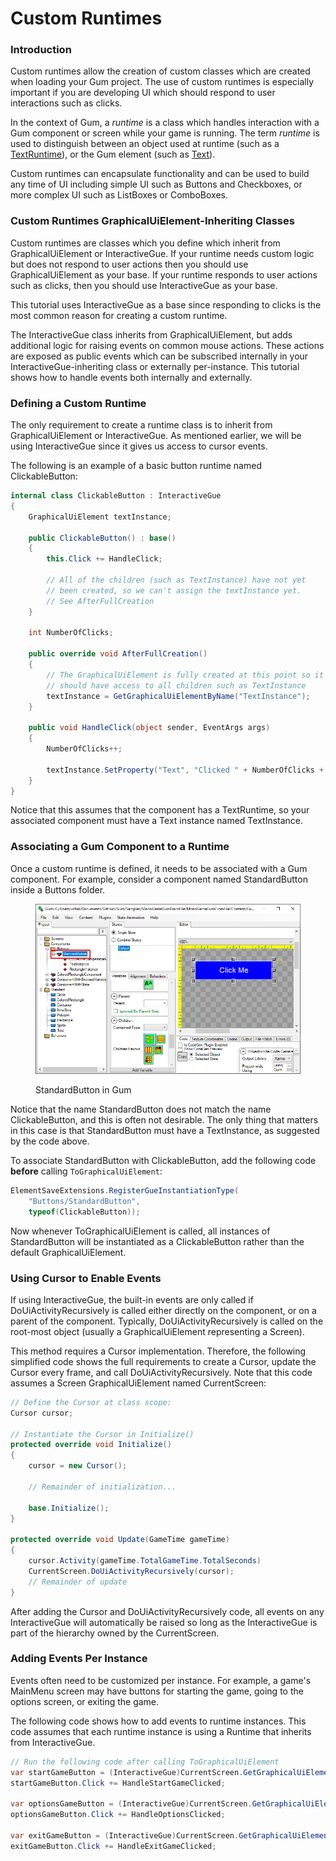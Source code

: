 # Custom Runtimes

### Introduction

Custom runtimes allow the creation of custom classes which are created when loading your Gum project. The use of custom runtimes is especially important if you are developing UI which should respond to user interactions such as clicks.

In the context of Gum, a _runtime_ is a class which handles interaction with a Gum component or screen while your game is running. The term _runtime_ is used to distinguish between an object used at runtime (such as a [TextRuntime](runtime-objects-graphicaluielement-deriving/textruntime.md)), or the Gum element (such as [Text](../gum-elements/text/)).

Custom runtimes can encapsulate functionality and can be used to build any time of UI including simple UI such as Buttons and Checkboxes, or more complex UI such as ListBoxes or ComboBoxes.

### Custom Runtimes GraphicalUiElement-Inheriting Classes

Custom runtimes are classes which you define which inherit from GraphicalUiElement or InteractiveGue. If your runtime needs custom logic but does not respond to user actions then you should use GraphicalUiElement as your base. If your runtime responds to user actions such as clicks, then you should use InteractiveGue as your base.

This tutorial uses InteractiveGue as a base since responding to clicks is the most common reason for creating a custom runtime.

The InteractiveGue class inherits from GraphicalUiElement, but adds additional logic for raising events on common mouse actions. These actions are exposed as public events which can be subscribed internally in your InteractiveGue-inheriting class or externally per-instance. This tutorial shows how to handle events both internally and externally.

### Defining a Custom Runtime

The only requirement to create a runtime class is to inherit from GraphicalUiElement or InteractiveGue. As mentioned earlier, we will be using InteractiveGue since it gives us access to cursor events.

The following is an example of a basic button runtime named ClickableButton:

```csharp
internal class ClickableButton : InteractiveGue
{
    GraphicalUiElement textInstance;

    public ClickableButton() : base() 
    {
        this.Click += HandleClick;

        // All of the children (such as TextInstance) have not yet
        // been created, so we can't assign the textInstance yet.
        // See AfterFullCreation
    }

    int NumberOfClicks;

    public override void AfterFullCreation()
    {
        // The GraphicalUiElement is fully created at this point so it
        // should have access to all children such as TextInstance
        textInstance = GetGraphicalUiElementByName("TextInstance");
    }

    public void HandleClick(object sender, EventArgs args)
    {
        NumberOfClicks++;

        textInstance.SetProperty("Text", "Clicked " + NumberOfClicks + " times");
    }
}
```

Notice that this assumes that the component has a TextRuntime, so your associated component must have a Text instance named TextInstance.

### Associating a Gum Component to a Runtime

Once a custom runtime is defined, it needs to be associated with a Gum component. For example, consider a component named StandardButton inside a Buttons folder.

<figure><img src="../.gitbook/assets/image.png" alt=""><figcaption><p>StandardButton in Gum</p></figcaption></figure>

Notice that the name StandardButton does not match the name ClickableButton, and this is often not desirable. The only thing that matters in this case is that StandardButton must have a TextInstance, as suggested by the code above.

To associate StandardButton with ClickableButton, add the following code **before** calling `ToGraphicalUiElement`:

```csharp
ElementSaveExtensions.RegisterGueInstantiationType(
    "Buttons/StandardButton", 
    typeof(ClickableButton));
```

Now whenever ToGraphicalUiElement is called, all instances of StandardButton will be instantiated as a ClickableButton rather than the default GraphicalUiElement.

### Using Cursor to Enable Events

If using InteractiveGue, the built-in events are only called if DoUiActivityRecursively is called either directly on the component, or on a parent of the component. Typically, DoUiActivityRecursively is called on the root-most object (usually a GraphicalUiElement representing a Screen).

This method requires a Cursor implementation. Therefore, the following simplified code shows the full requirements to create a Cursor, update the Cursor every frame, and call DoUiActivityRecursively. Note that this code assumes a Screen GraphicalUiElement named CurrentScreen:

```csharp
// Define the Cursor at class scope:
Cursor cursor;

// Instantiate the Cursor in Initialize()
protected override void Initialize()
{
    cursor = new Cursor();

    // Remainder of initialization...

    base.Initialize();
}

protected override void Update(GameTime gameTime)
{
    cursor.Activity(gameTime.TotalGameTime.TotalSeconds)
    CurrentScreen.DoUiActivityRecursively(cursor);
    // Remainder of update
}
```

After adding the Cursor and DoUiActivityRecursively code, all events on any InteractiveGue will automatically be raised so long as the InteractiveGue is part of the hierarchy owned by the CurrentScreen.

### Adding Events Per Instance

Events often need to be customized per instance. For example, a game's MainMenu screen may have buttons for starting the game, going to the options screen, or exiting the game.&#x20;

The following code shows how to add events to runtime instances. This code assumes that each runtime instance is using a Runtime that inherits from InteractiveGue.

```csharp
// Run the following code after calling ToGraphicalUiElement
var startGameButton = (InteractiveGue)CurrentScreen.GetGraphicalUiElementByName("StartButton");
startGameButton.Click += HandleStartGameClicked;

var optionsGameButton = (InteractiveGue)CurrentScreen.GetGraphicalUiElementByName("OptionsButton");
optionsGameButton.Click += HandleOptionsClicked;

var exitGameButton = (InteractiveGue)CurrentScreen.GetGraphicalUiElementByName("ExitGameButton");
exitGameButton.Click += HandleExitGameClicked;
```
